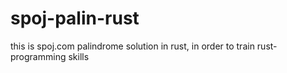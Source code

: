 # spoj-palin-rust
this is spoj.com palindrome solution in rust, in order to train rust-programming skills
